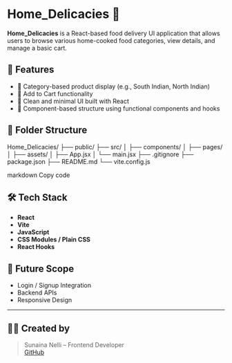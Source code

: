 # Home_Delicacies 🍱

**Home_Delicacies** is a React-based food delivery UI application that allows users to browse various home-cooked food categories, view details, and manage a basic cart.

## 🚀 Features

- 🍛 Category-based product display (e.g., South Indian, North Indian)
- 🛒 Add to Cart functionality
- 🎨 Clean and minimal UI built with React
- 🔄 Component-based structure using functional components and hooks

## 📁 Folder Structure

Home_Delicacies/
├── public/
├── src/
│ ├── components/
│ ├── pages/
│ ├── assets/
│ ├── App.jsx
│ └── main.jsx
├── .gitignore
├── package.json
├── README.md
└── vite.config.js

markdown
Copy code

## 🛠️ Tech Stack

- **React**
- **Vite**
- **JavaScript**
- **CSS Modules / Plain CSS**
- **React Hooks**

## 🧪 Future Scope

- Login / Signup Integration
- Backend APIs
- Responsive Design

---

## 🧑‍🍳 Created by

> Sunaina Nelli – Frontend Developer  
> [GitHub](https://github.com/sunainanelli)
